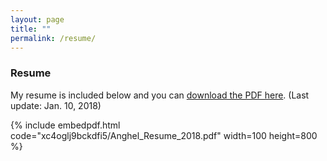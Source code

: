 ```yaml
---
layout: page
title: ""
permalink: /resume/
---
```


### Resume

My resume is included below and you can [download the PDF here](https://github.com/canghel/canghel.github.io/raw/master/documents/Anghel_Resume_2018.pdf).  (Last update: Jan. 10, 2018)

{% include embedpdf.html code="xc4oglj9bckdfi5/Anghel_Resume_2018.pdf" width=100 height=800 %}